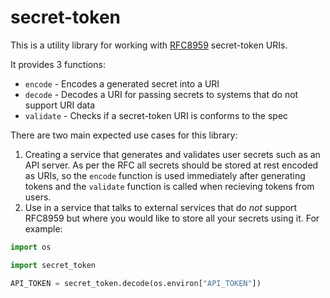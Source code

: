 # secret-token

This is a utility library for working with [RFC8959][rfc8959] secret-token URIs.

It provides 3 functions:

- `encode` - Encodes a generated secret into a URI
- `decode` - Decodes a URI for passing secrets to systems that do not support URI data
- `validate` - Checks if a secret-token URI is conforms to the spec

There are two main expected use cases for this library:

1. Creating a service that generates and validates user secrets such as an API server. As per the RFC all secrets should be stored at rest encoded as URIs, so the `encode` function is used immediately after generating tokens and the `validate` function is called when recieving tokens from users.
2. Use in a service that talks to external services that do _not_ support RFC8959 but where you would like to store all your secrets using it. For example:

```python
import os

import secret_token

API_TOKEN = secret_token.decode(os.environ["API_TOKEN"])
```

[rfc8959]: https://tools.ietf.org/html/rfc8959 "The \"secret-token\" URI Scheme"
